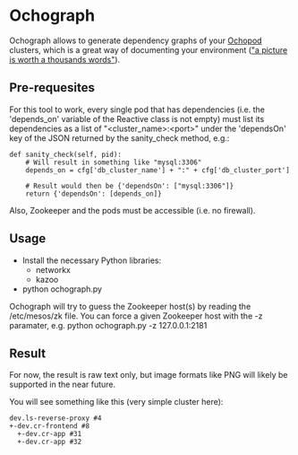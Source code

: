 # Ochograph
Ochograph allows to generate dependency graphs of your <a href="https://github.com/autodesk-cloud/ochopod" target="_blank">Ochopod</a> clusters, which is a great way of documenting your environment (<a href="https://en.wikipedia.org/wiki/A_picture_is_worth_a_thousand_words" target="_blank">"a picture is worth a thousands words"</a>). 

## Pre-requesites
For this tool to work, every single pod that has dependencies (i.e. the 'depends_on' variable of the Reactive class is not empty) must list its dependencies as a list of "&lt;cluster_name&gt;:&lt;port&gt;" under the 'dependsOn' key of the JSON returned by the sanity_check method, e.g.:

```
def sanity_check(self, pid):
	# Will result in something like "mysql:3306"
	depends_on = cfg['db_cluster_name'] + ":" + cfg['db_cluster_port']

	# Result would then be {'dependsOn': ["mysql:3306"]}
	return {'dependsOn': [depends_on]}
```

Also, Zookeeper and the pods must be accessible (i.e. no firewall).

## Usage
- Install the necessary Python libraries:
  - networkx
  - kazoo
- python ochograph.py

Ochograph will try to guess the Zookeeper host(s) by reading the /etc/mesos/zk file. You can force a given Zookeeper host with the -z paramater, e.g. python ochograph.py -z 127.0.0.1:2181

## Result
For now, the result is raw text only, but image formats like PNG will likely be supported in the near future.

You will see something like this (very simple cluster here):

```
dev.ls-reverse-proxy #4
+-dev.cr-frontend #8
  +-dev.cr-app #31
  +-dev.cr-app #32
```
